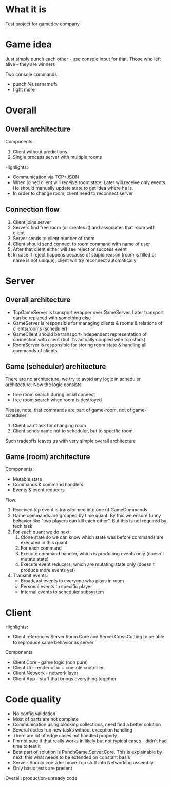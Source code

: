 # What it is
 
Test project for gamedev company

# Game idea

Just simply punch each other - use console input for that.
Those who left alive - they are winners

Two console commands:
- punch %username%
- fight more

# Overall

## Overall architecture

Components:
1. Client without predictions
2. Single process server with multiple rooms

Highlights:
- Communication via TCP+JSON
- When joined client will receive room state. Later will receive only events. He should manually update state to get idea where he is.
- In order to change room, client need to reconnect server

## Connection flow

1. Client joins server
2. Servers find free room (or creates it) and associates that room with client
3. Server sends to client number of room
4. Client should send connect to room command with name of user
5. After that client either will see reject or success event
6. In case if reject happens because of stupid reason (room is filled or name is not unique), client will try reconnect automatically

# Server 

## Overall architecture

- TcpGameServer is transport wrapper over GameServer. Later transport can be replaced with something else
- GameServer is responsible for managing clients & rooms & relations of clients/rooms (scheduler)
- GameClient should be transport-independent representation of connection with client (but it's actually coupled with tcp stack)
- RoomServer is responsible for storing room state & handling all commands of clients

## Game (scheduler) architecture

There are no architecture, we try to avoid any logic in scheduler architecture.
Now the logic consists:
- free room search during initial connect
- free room search when room is destroyed

Please, note, that commands are part of game-room, not of game-scheduler
1. Client can't ask for changing room
2. Client sends name not to scheduler, but to specific room

Such tradeoffs leaves us with very simple overall architecture

## Game (room) architecture

Components:
- Mutable state
- Commands & command handlers
- Events & event reducers

Flow:
1. Received tcp event is transformed into one of GameCommands
2. Game commands are grouped by time quant. By this we ensure funny behavior like "two players can kill each other". But this is not required by tech task
3. For each quant we do next:
   1. Clone state so we can know which state was before commands are executed in this quant
   2. For each command
     1. Execute command handler, which is producing events only (doesn't mutate state)
     2. Execute event reducers, which are mutating state only (doesn't produce more events yet)
4. Transmit events:
   - Broadcast events to everyone who plays in room
   - Personal events to specific player
   - Internal events to scheduler subsystem

# Client

Highlights:
- Client references Server.Room.Core and Server.CrossCutting to be able to reproduce same behavior as server

Components
- Client.Core - game logic (non pure)
- Client.Ui - render of ui + console controller
- Client.Network - network layer
- Client.App - stuff that brings everything together


# Code quality

- No config validation
- Most of parts are not complete
- Communication using blocking collections, need find a better solution
- Several codes run new tasks without exception handling
- There are lot of edge cases not handled properly
- I'm not sure if that really works in likely but not typical cases - didn't had time to test it
- Best part of solution is PunchGame.Server.Core. This is explainable by next: this what needs to be extended on constant basis
- Server: Should consider move Tcp stuff into Networking assembly
- Only basic tests are present

 Overall: production-unready code